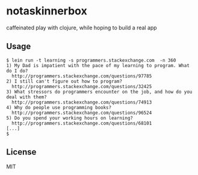 # notaskinnerbox

caffeinated play with clojure, while hoping to build a real app

## Usage

    $ lein run -t learning -s programmers.stackexchange.com  -n 360
    1) My Dad is impatient with the pace of my learning to program. What do I do?
      http://programmers.stackexchange.com/questions/97785
    2) I still can't figure out how to program?
      http://programmers.stackexchange.com/questions/32425
    3) What stressors do programmers encounter on the job, and how do you deal with them?
      http://programmers.stackexchange.com/questions/74913
    4) Why do people use programming books?
      http://programmers.stackexchange.com/questions/96524
    5) Do you spend your working hours on learning?
      http://programmers.stackexchange.com/questions/68101
    [...]
    $

## License

MIT

